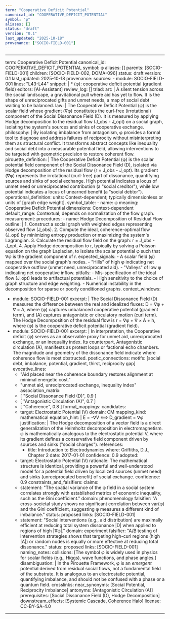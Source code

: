 ```yaml
---
term: "Cooperative Deficit Potential"
canonical_id: "COOPERATIVE_DEFICIT_POTENTIAL"
symbol: "φ"
aliases: []
status: "draft"
version: "0.1"
last_updated: "2025-10-18"
provenance: ["SOCIO-FIELD-001"]
---
```


---
term: Cooperative Deficit Potential
canonical_id: COOPERATIVE_DEFICIT_POTENTIAL
symbol: φ
aliases: []
parents: [SOCIO-FIELD-001]
children: [SOCIO-FIELD-002, DOMA-096]
status: draft
version: 0.1
last_updated: 2025-10-18
provenance:
  sources:
    - module: SOCIO-FIELD-001
      lines: "L43-L44"
      snippet: |
        * (φ): cooperative deficit potential (gradient field)
  editors: [AI-Assistant]
  review_log: []
triad:
  art: |
    A silent tension across the social landscape, a gravitational pull where aid has yet to flow. It is the shape of unreciprocated gifts and unmet needs, a map of social debt waiting to be balanced.
  law: |
    The Cooperative Deficit Potential (φ) is the scalar field whose gradient (∇φ) constitutes the curl-free (irrotational) component of the Social Dissonance Field (D). It is measured by applying Hodge decomposition to the residual flow (J_obs - J_opt) on a social graph, isolating the system's sources and sinks of cooperative exchange.
  philosophy: |
    By isolating imbalance from antagonism, φ provides a formal tool to diagnose and address failures of reciprocity without misinterpreting them as structural conflict. It transforms abstract concepts like inequality and social debt into a measurable potential field, allowing interventions to be targeted with geometric precision to restore coherent flow.
pirouette_definition: |
  The Cooperative Deficit Potential (φ) is the scalar potential field component of the Social Dissonance Field (D), isolated via Hodge decomposition of the residual flow (r = J_obs - J_opt). Its gradient (∇φ) represents the irrotational (curl-free) part of dissonance, quantifying sources and sinks of social exchange. High potential indicates a locus of unmet need or unreciprocated contribution (a "social creditor"), while low potential indicates a locus of unearned benefit (a "social debtor").
operational_definition:
  units: Context-dependent; typically dimensionless or units of [graph edge weight].
  symbol_table:
    - name: φ
      meaning: Cooperative Deficit Potential
      dimensions: Context-dependent
      default_range: Contextual; depends on normalization of the flow graph.
  measurement:
    procedures:
      - name: Hodge Decomposition of Residual Flow
        outline: |
          1. Construct a social graph with weighted edges representing observed flow (J_obs).
          2. Compute the ideal, coherence-optimal flow (J_opt) by minimizing entropy production or maximizing the system's Lagrangian.
          3. Calculate the residual flow field on the graph: r = J_obs - J_opt.
          4. Apply Hodge decomposition to r, typically by solving a Poisson equation on the graph Laplacian, to isolate the scalar potential φ such that ∇φ is the gradient component of r.
        expected_signals:
          - A scalar field (φ) mapped over the social graph's nodes.
          - "Hills" of high φ indicating net cooperative outflow (unmet need, unreciprocated aid).
          - "Valleys" of low φ indicating net cooperative inflow.
        pitfalls:
          - Mis-specification of the ideal flow (J_opt) leads to artifactual potentials.
          - High sensitivity to the choice of graph structure and edge weighting.
          - Numerical instability in the decomposition for sparse or poorly conditioned graphs.
context_windows:
  - module: SOCIO-FIELD-001
    excerpt: |
      The Social Dissonance Field (D) measures the difference between the real and idealized fluxes: D = ∇φ + ∇ × A, where (φ) captures unbalanced cooperative potential (gradient term), and (A) captures antagonistic or circulatory motion (curl term). The Hodge Decomposition of the residual flow is r = ∇φ + ∇ × A + h, where (φ) is the cooperative deficit potential (gradient field).
  - module: SOCIO-FIELD-001
    excerpt: |
      In interpretation, the Cooperative deficit (φ) serves as an observable proxy for unmet aid, unreciprocated exchange, or an inequality index. Its counterpart, Antagonistic circulation (A), manifests as protest loops or factional echo chambers. The magnitude and geometry of the dissonance field indicate where coherence flow is most obstructed.
poetic_connections:
  motifs: [social debt, imbalance, potential, gradient, thirst, reciprocity gap]
  evocative_lines:
    - "Aid placed near the coherence boundary restores alignment at minimal energetic cost."
    - "unmet aid, unreciprocated exchange, inequality index"
  association_matrix:
    - [ "Social Dissonance Field (D)", 0.9 ]
    - [ "Antagonistic Circulation (A)", 0.7 ]
    - [ "Coherence", 0.8 ]
formal_mappings:
  candidates:
    - target: Electrostatic Potential (V)
      domain: CM
      mapping_kind: mathematical
      equation_hint: |
        E = -∇V  <==>  D_gradient = ∇φ
      justification: |
        The Hodge decomposition of a vector field is a direct generalization of the Helmholtz decomposition in electromagnetism. φ is mathematically analogous to the electrostatic potential V, where its gradient defines a conservative field component driven by sources and sinks ("social charges").
      references:
        - title: Introduction to Electrodynamics
          where: Griffiths, D.J., Chapter 2
          date: 2017-01-01
      confidence: 0.9
  adopted:
    - target: Electrostatic Potential (V)
      rationale: The mathematical structure is identical, providing a powerful and well-understood model for a potential field driven by localized sources (unmet need) and sinks (unreciprocated benefit) of social exchange.
      confidence: 0.9
constraints_and_falsifiers:
  claims:
    - statement: "The spatial variance of the φ field in a social system correlates strongly with established metrics of economic inequality, such as the Gini coefficient."
      domain: phenomenology
      falsifier: "A cross-societal study shows no significant correlation between var(φ) and the Gini coefficient, suggesting φ measures a different kind of imbalance."
      status: proposed
      links: [SOCIO-FIELD-001]
    - statement: "Social interventions (e.g., aid distribution) are maximally efficient at reducing total system dissonance |D| when applied to regions of high |∇φ|."
      domain: experiment
      falsifier: "A/B testing of intervention strategies shows that targeting high-curl regions (high |A|) or random nodes is equally or more effective at reducing total dissonance."
      status: proposed
      links: [SOCIO-FIELD-001]
naming_notes:
  collisions: [The symbol φ is widely used in physics for scalar fields (e.g., Higgs), wave functions, and phase angles.]
  disambiguation: |
    In the Pirouette Framework, φ is an *emergent* potential derived from residual social flows, not a fundamental field of the substrate. It is analogous to an electrostatic potential, quantifying imbalance, and should not be confused with a phase or a quantum field.
crosslinks:
  near_synonyms: [Social Potential, Reciprocity Imbalance]
  antonyms: [Antagonistic Circulation (A)]
  prerequisites: [Social Dissonance Field (D), Hodge Decomposition]
  downstream_effects: [Systemic Cascade, Coherence Halo]
license: CC-BY-SA-4.0
---